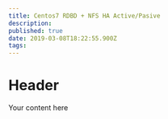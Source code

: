 ```yaml
---
title: Centos7 RDBD + NFS HA Active/Pasive
description: 
published: true
date: 2019-03-08T18:22:55.900Z
tags: 
---
```


# Header

Your content here